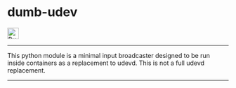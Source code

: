 dumb-udev
===========================

<a href='https://ko-fi.com/I2I21F8E1' target='_blank'><img height='26' style='border:0px;height:26px;' src='https://cdn.ko-fi.com/cdn/kofi1.png?v=2' border='0' alt='Buy Me a Coffee at ko-fi.com' /></a>

---

This python module is a minimal input broadcaster designed to be run inside containers as a replacement to udevd.
This is not a full udevd replacement.

---
